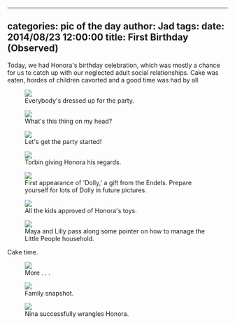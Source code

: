 
---
categories: pic of the day
author: Jad
tags: 
date: 2014/08/23 12:00:00
title: First Birthday (Observed)
---
<p>Today, we had Honora's birthday celebration, which was mostly a chance for us to catch up with our neglected adult social relationships.  Cake was eaten, hordes of children cavorted and a good time was had by all</p>

<figure>
<img src="/img/2014/08/23/img_8804_medium.jpg" />
<figcaption>Everybody's dressed up for the party.</figcaption>
</figure>


<figure>
<img src="/img/2014/08/23/img_8761_medium.jpg" />
<figcaption>What's this thing on my head?</figcaption>
</figure>

<figure>
<img src="/img/2014/08/23/img_8743_medium.jpg" />
<figcaption>Let's get the party started!</figcaption>
</figure>

<figure>
<img src="/img/2014/08/23/img_20140823_152225785_medium.jpg" />
<figcaption>Torbin giving Honora his regards.</figcaption>
</figure>

<figure>
<img src="/img/2014/08/23/img_20140823_152400786_medium.jpg" />
<figcaption>First appearance of 'Dolly,' a gift from the Endels.  Prepare yourself for lots of Dolly in future pictures.</figcaption>
</figure>

<figure>
<img src="/img/2014/08/23/img_8838_medium.jpg" />
<figcaption>All the kids approved of Honora's toys.</figcaption>
</figure>

<figure>
<img src="/img/2014/08/23/img_20140823_153759242_medium.jpg" />
<figcaption>Maya and Lilly pass along some pointer on how to manage the Little People household.</figcaption>
</figure>

Cake time.

<figure>
<img src="/img/2014/08/23/img_20140823_163233112_medium.jpg" />
<figcaption>More . . . </figcaption>
</figure>

<figure>
<img src="/img/2014/08/23/img_20140823_163837724_medium.jpg" />
<figcaption>Family snapshot.</figcaption>
</figure>
<figure>
<img src="/img/2014/08/23/img_20140823_161505040_medium.jpg" />
<figcaption>Nina successfully wrangles Honora.</figcaption>
</figure>

